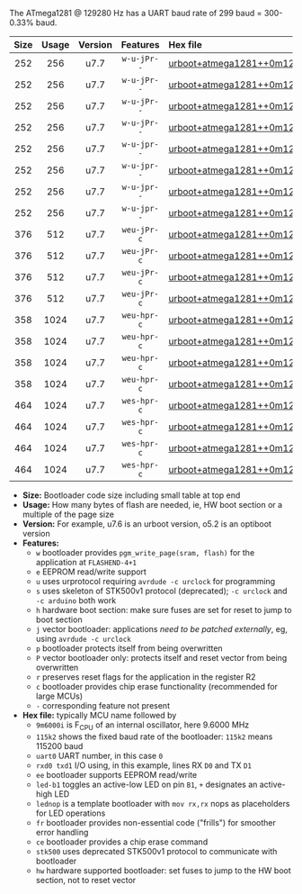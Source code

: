 The ATmega1281 @ 129280 Hz has a UART baud rate of 299 baud = 300-0.33% baud.

|Size|Usage|Version|Features|Hex file|
|:-:|:-:|:-:|:-:|:--|
|252|256|u7.7|`w-u-jPr--`|[urboot+atmega1281++0m129280i++++0k3_uart0_rxe0_txe1_led+b5.hex](https://raw.githubusercontent.com/stefanrueger/urboot.hex/main/mcus/atmega1281/internal_oscillator/fint++0m129280_Hz/br++++0k3_bps/urboot+atmega1281++0m129280i++++0k3_uart0_rxe0_txe1_led+b5.hex)|
|252|256|u7.7|`w-u-jPr--`|[urboot+atmega1281++0m129280i++++0k3_uart0_rxe0_txe1_lednop.hex](https://raw.githubusercontent.com/stefanrueger/urboot.hex/main/mcus/atmega1281/internal_oscillator/fint++0m129280_Hz/br++++0k3_bps/urboot+atmega1281++0m129280i++++0k3_uart0_rxe0_txe1_lednop.hex)|
|252|256|u7.7|`w-u-jPr--`|[urboot+atmega1281++0m129280i++++0k3_uart1_rxd2_txd3_led+b5.hex](https://raw.githubusercontent.com/stefanrueger/urboot.hex/main/mcus/atmega1281/internal_oscillator/fint++0m129280_Hz/br++++0k3_bps/urboot+atmega1281++0m129280i++++0k3_uart1_rxd2_txd3_led+b5.hex)|
|252|256|u7.7|`w-u-jPr--`|[urboot+atmega1281++0m129280i++++0k3_uart1_rxd2_txd3_lednop.hex](https://raw.githubusercontent.com/stefanrueger/urboot.hex/main/mcus/atmega1281/internal_oscillator/fint++0m129280_Hz/br++++0k3_bps/urboot+atmega1281++0m129280i++++0k3_uart1_rxd2_txd3_lednop.hex)|
|252|256|u7.7|`w-u-jpr--`|[urboot+atmega1281++0m129280i++++0k3_uart0_rxe0_txe1_led+b5_fr.hex](https://raw.githubusercontent.com/stefanrueger/urboot.hex/main/mcus/atmega1281/internal_oscillator/fint++0m129280_Hz/br++++0k3_bps/urboot+atmega1281++0m129280i++++0k3_uart0_rxe0_txe1_led+b5_fr.hex)|
|252|256|u7.7|`w-u-jpr--`|[urboot+atmega1281++0m129280i++++0k3_uart0_rxe0_txe1_lednop_fr.hex](https://raw.githubusercontent.com/stefanrueger/urboot.hex/main/mcus/atmega1281/internal_oscillator/fint++0m129280_Hz/br++++0k3_bps/urboot+atmega1281++0m129280i++++0k3_uart0_rxe0_txe1_lednop_fr.hex)|
|252|256|u7.7|`w-u-jpr--`|[urboot+atmega1281++0m129280i++++0k3_uart1_rxd2_txd3_led+b5_fr.hex](https://raw.githubusercontent.com/stefanrueger/urboot.hex/main/mcus/atmega1281/internal_oscillator/fint++0m129280_Hz/br++++0k3_bps/urboot+atmega1281++0m129280i++++0k3_uart1_rxd2_txd3_led+b5_fr.hex)|
|252|256|u7.7|`w-u-jpr--`|[urboot+atmega1281++0m129280i++++0k3_uart1_rxd2_txd3_lednop_fr.hex](https://raw.githubusercontent.com/stefanrueger/urboot.hex/main/mcus/atmega1281/internal_oscillator/fint++0m129280_Hz/br++++0k3_bps/urboot+atmega1281++0m129280i++++0k3_uart1_rxd2_txd3_lednop_fr.hex)|
|376|512|u7.7|`weu-jPr-c`|[urboot+atmega1281++0m129280i++++0k3_uart0_rxe0_txe1_ee_led+b5_fr_ce.hex](https://raw.githubusercontent.com/stefanrueger/urboot.hex/main/mcus/atmega1281/internal_oscillator/fint++0m129280_Hz/br++++0k3_bps/urboot+atmega1281++0m129280i++++0k3_uart0_rxe0_txe1_ee_led+b5_fr_ce.hex)|
|376|512|u7.7|`weu-jPr-c`|[urboot+atmega1281++0m129280i++++0k3_uart0_rxe0_txe1_ee_lednop_fr_ce.hex](https://raw.githubusercontent.com/stefanrueger/urboot.hex/main/mcus/atmega1281/internal_oscillator/fint++0m129280_Hz/br++++0k3_bps/urboot+atmega1281++0m129280i++++0k3_uart0_rxe0_txe1_ee_lednop_fr_ce.hex)|
|376|512|u7.7|`weu-jPr-c`|[urboot+atmega1281++0m129280i++++0k3_uart1_rxd2_txd3_ee_led+b5_fr_ce.hex](https://raw.githubusercontent.com/stefanrueger/urboot.hex/main/mcus/atmega1281/internal_oscillator/fint++0m129280_Hz/br++++0k3_bps/urboot+atmega1281++0m129280i++++0k3_uart1_rxd2_txd3_ee_led+b5_fr_ce.hex)|
|376|512|u7.7|`weu-jPr-c`|[urboot+atmega1281++0m129280i++++0k3_uart1_rxd2_txd3_ee_lednop_fr_ce.hex](https://raw.githubusercontent.com/stefanrueger/urboot.hex/main/mcus/atmega1281/internal_oscillator/fint++0m129280_Hz/br++++0k3_bps/urboot+atmega1281++0m129280i++++0k3_uart1_rxd2_txd3_ee_lednop_fr_ce.hex)|
|358|1024|u7.7|`weu-hpr-c`|[urboot+atmega1281++0m129280i++++0k3_uart0_rxe0_txe1_ee_led+b5_fr_ce_hw.hex](https://raw.githubusercontent.com/stefanrueger/urboot.hex/main/mcus/atmega1281/internal_oscillator/fint++0m129280_Hz/br++++0k3_bps/urboot+atmega1281++0m129280i++++0k3_uart0_rxe0_txe1_ee_led+b5_fr_ce_hw.hex)|
|358|1024|u7.7|`weu-hpr-c`|[urboot+atmega1281++0m129280i++++0k3_uart0_rxe0_txe1_ee_lednop_fr_ce_hw.hex](https://raw.githubusercontent.com/stefanrueger/urboot.hex/main/mcus/atmega1281/internal_oscillator/fint++0m129280_Hz/br++++0k3_bps/urboot+atmega1281++0m129280i++++0k3_uart0_rxe0_txe1_ee_lednop_fr_ce_hw.hex)|
|358|1024|u7.7|`weu-hpr-c`|[urboot+atmega1281++0m129280i++++0k3_uart1_rxd2_txd3_ee_led+b5_fr_ce_hw.hex](https://raw.githubusercontent.com/stefanrueger/urboot.hex/main/mcus/atmega1281/internal_oscillator/fint++0m129280_Hz/br++++0k3_bps/urboot+atmega1281++0m129280i++++0k3_uart1_rxd2_txd3_ee_led+b5_fr_ce_hw.hex)|
|358|1024|u7.7|`weu-hpr-c`|[urboot+atmega1281++0m129280i++++0k3_uart1_rxd2_txd3_ee_lednop_fr_ce_hw.hex](https://raw.githubusercontent.com/stefanrueger/urboot.hex/main/mcus/atmega1281/internal_oscillator/fint++0m129280_Hz/br++++0k3_bps/urboot+atmega1281++0m129280i++++0k3_uart1_rxd2_txd3_ee_lednop_fr_ce_hw.hex)|
|464|1024|u7.7|`wes-hpr-c`|[urboot+atmega1281++0m129280i++++0k3_uart0_rxe0_txe1_ee_led+b5_fr_ce_stk500_hw.hex](https://raw.githubusercontent.com/stefanrueger/urboot.hex/main/mcus/atmega1281/internal_oscillator/fint++0m129280_Hz/br++++0k3_bps/urboot+atmega1281++0m129280i++++0k3_uart0_rxe0_txe1_ee_led+b5_fr_ce_stk500_hw.hex)|
|464|1024|u7.7|`wes-hpr-c`|[urboot+atmega1281++0m129280i++++0k3_uart0_rxe0_txe1_ee_lednop_fr_ce_stk500_hw.hex](https://raw.githubusercontent.com/stefanrueger/urboot.hex/main/mcus/atmega1281/internal_oscillator/fint++0m129280_Hz/br++++0k3_bps/urboot+atmega1281++0m129280i++++0k3_uart0_rxe0_txe1_ee_lednop_fr_ce_stk500_hw.hex)|
|464|1024|u7.7|`wes-hpr-c`|[urboot+atmega1281++0m129280i++++0k3_uart1_rxd2_txd3_ee_led+b5_fr_ce_stk500_hw.hex](https://raw.githubusercontent.com/stefanrueger/urboot.hex/main/mcus/atmega1281/internal_oscillator/fint++0m129280_Hz/br++++0k3_bps/urboot+atmega1281++0m129280i++++0k3_uart1_rxd2_txd3_ee_led+b5_fr_ce_stk500_hw.hex)|
|464|1024|u7.7|`wes-hpr-c`|[urboot+atmega1281++0m129280i++++0k3_uart1_rxd2_txd3_ee_lednop_fr_ce_stk500_hw.hex](https://raw.githubusercontent.com/stefanrueger/urboot.hex/main/mcus/atmega1281/internal_oscillator/fint++0m129280_Hz/br++++0k3_bps/urboot+atmega1281++0m129280i++++0k3_uart1_rxd2_txd3_ee_lednop_fr_ce_stk500_hw.hex)|

- **Size:** Bootloader code size including small table at top end
- **Usage:** How many bytes of flash are needed, ie, HW boot section or a multiple of the page size
- **Version:** For example, u7.6 is an urboot version, o5.2 is an optiboot version
- **Features:**
  + `w` bootloader provides `pgm_write_page(sram, flash)` for the application at `FLASHEND-4+1`
  + `e` EEPROM read/write support
  + `u` uses urprotocol requiring `avrdude -c urclock` for programming
  + `s` uses skeleton of STK500v1 protocol (deprecated); `-c urclock` and `-c arduino` both work
  + `h` hardware boot section: make sure fuses are set for reset to jump to boot section
  + `j` vector bootloader: applications *need to be patched externally*, eg, using `avrdude -c urclock`
  + `p` bootloader protects itself from being overwritten
  + `P` vector bootloader only: protects itself and reset vector from being overwritten
  + `r` preserves reset flags for the application in the register R2
  + `c` bootloader provides chip erase functionality (recommended for large MCUs)
  + `-` corresponding feature not present
- **Hex file:** typically MCU name followed by
  + `9m6000i` is F<sub>CPU</sub> of an internal oscillator, here 9.6000 MHz
  + `115k2` shows the fixed baud rate of the bootloader: `115k2` means 115200 baud
  + `uart0` UART number, in this case `0`
  + `rxd0 txd1` I/O using, in this example, lines RX `D0` and TX `D1`
  + `ee` bootloader supports EEPROM read/write
  + `led-b1` toggles an active-low LED on pin `B1`, `+` designates an active-high LED
  + `lednop` is a template bootloader with `mov rx,rx` nops as placeholders for LED operations
  + `fr` bootloader provides non-essential code ("frills") for smoother error handling
  + `ce` bootloader provides a chip erase command
  + `stk500` uses deprecated STK500v1 protocol to communicate with bootloader
  + `hw` hardware supported bootloader: set fuses to jump to the HW boot section, not to reset vector
